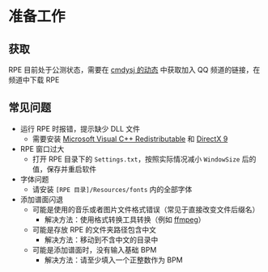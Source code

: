 # 准备工作

## 获取

RPE 目前处于公测状态，需要在 [cmdysj 的动态](https://space.bilibili.com/252635690/dynamic) 中获取加入 QQ 频道的链接，在频道中下载 RPE

## 常见问题

- 运行 RPE 时报错，提示缺少 DLL 文件
  - 需要安装 [Microsoft Visual C++ Redistributable](https://docs.microsoft.com/cpp/windows/latest-supported-vc-redist) 和 [DirectX 9](https://www.microsoft.com/zh-CN/download/confirmation.aspx?id=35)
- RPE 窗口过大
  - 打开 RPE 目录下的 `Settings.txt`，按照实际情况减小 `WindowSize` 后的值，保存并重启软件
- 字体问题
  - 请安装 `[RPE 目录]/Resources/fonts` 内的全部字体
- 添加谱面闪退
  - 可能是使用的音乐或者图片文件格式错误（常见于直接改变文件后缀名）
    - 解决方法：使用格式转换工具转换（例如 [ffmpeg](https://ffmpeg.org/)）
  - 可能是存放 RPE 的文件夹路径包含中文
    - 解决方法：移动到不含中文的目录中
  - 可能是添加谱面时，没有输入基础 BPM
    - 解决方法：请至少填入一个正整数作为 BPM
